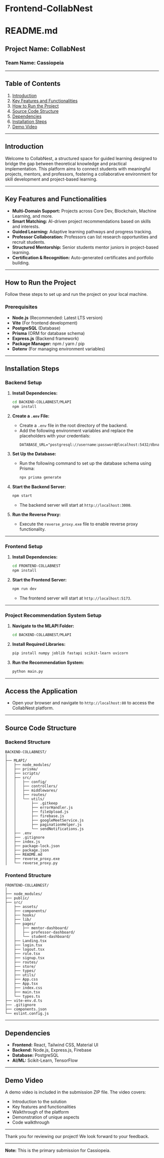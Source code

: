 # Frontend-CollabNest

# README.md

## Project Name: CollabNest

### Team Name: Cassiopeia

---

## Table of Contents
1. [Introduction](#introduction)
2. [Key Features and Functionalities](#key-features-and-functionalities)
3. [How to Run the Project](#how-to-run-the-project)
4. [Source Code Structure](#source-code-structure)
5. [Dependencies](#dependencies)
6. [Installation Steps](#installation-steps)
7. [Demo Video](#demo-video)

---

## Introduction
Welcome to CollabNest, a structured space for guided learning designed to bridge the gap between theoretical knowledge and practical implementation. This platform aims to connect students with meaningful projects, mentors, and professors, fostering a collaborative environment for skill development and project-based learning.

---

## Key Features and Functionalities
- **Multi-Domain Support:** Projects across Core Dev, Blockchain, Machine Learning, and more.
- **Smart Matching:** AI-driven project recommendations based on skills and interests.
- **Guided Learning:** Adaptive learning pathways and progress tracking.
- **Professor Collaboration:** Professors can list research opportunities and recruit students.
- **Structured Mentorship:** Senior students mentor juniors in project-based learning.
- **Certification & Recognition:** Auto-generated certificates and portfolio building.

---

## How to Run the Project
Follow these steps to set up and run the project on your local machine.

### Prerequisites
- **Node.js** (Recommended: Latest LTS version)
- **Vite** (For frontend development)
- **PostgreSQL** (Database)
- **Prisma** (ORM for database schema)
- **Express.js** (Backend framework)
- **Package Manager:** npm / yarn / pip
- **Dotenv** (For managing environment variables)

---

## Installation Steps

### Backend Setup
1. **Install Dependencies:**
   ```bash
   cd BACKEND-COLLABNEST/MLAPI
   npm install
   ```

2. **Create a `.env` File:**
   - Create a `.env` file in the root directory of the backend.
   - Add the following environment variables and replace the placeholders with your credentials:
     ```env
     DATABASE_URL="postgresql://username:password@localhost:5432/dbname"
     ```

3. **Set Up the Database:**
   - Run the following command to set up the database schema using Prisma:
     ```bash
     npx prisma generate
     ```

4. **Start the Backend Server:**
   ```bash
   npm start
   ```
   - The backend server will start at `http://localhost:3000`.

5. **Run the Reverse Proxy:**
   - Execute the `reverse_proxy.exe` file to enable reverse proxy functionality.

---

### Frontend Setup
1. **Install Dependencies:**
   ```bash
   cd FRONTEND-COLLABNEST
   npm install
   ```

2. **Start the Frontend Server:**
   ```bash
   npm run dev
   ```
   - The frontend server will start at `http://localhost:5173`.

---

### Project Recommendation System Setup
1. **Navigate to the MLAPI Folder:**
   ```bash
   cd BACKEND-COLLABNEST/MLAPI
   ```

2. **Install Required Libraries:**
   ```bash
   pip install numpy joblib fastapi scikit-learn uvicorn
   ```

3. **Run the Recommendation System:**
   ```bash
   python main.py
   ```

---

## Access the Application
- Open your browser and navigate to `http://localhost:80` to access the CollabNest platform.

---

## Source Code Structure

### Backend Structure
```
BACKEND-COLLABNEST/
│
├── MLAPI/
│   ├── node_modules/
│   ├── prisma/
│   ├── scripts/
│   ├── src/
│   │   ├── config/
│   │   ├── controllers/
│   │   ├── middlewares/
│   │   ├── routes/
│   │   └── utils/
│   │       ├── .gitkeep
│   │       ├── errorHandler.js
│   │       ├── fileUpload.js
│   │       ├── firebase.js
│   │       ├── googleMeetService.js
│   │       ├── paginationHelper.js
│   │       └── sendNotifications.js
│   ├── .env
│   ├── .gitignore
│   ├── index.js
│   ├── package-lock.json
│   ├── package.json
│   ├── README.md
│   ├── reverse_proxy.exe
│   └── reverse_proxy.py
```

### Frontend Structure
```
FRONTEND-COLLABNEST/
│
├── node_modules/
├── public/
├── src/
│   ├── assets/
│   ├── components/
│   ├── hooks/
│   ├── lib/
│   ├── pages/
│   │   ├── mentor-dashboard/
│   │   ├── professor-dashboard/
│   │   └── student-dashboard/
│   ├── Landing.tsx
│   ├── login.tsx
│   ├── logout.tsx
│   ├── role.tsx
│   ├── signup.tsx
│   ├── routes/
│   ├── store/
│   ├── types/
│   ├── utils/
│   ├── App.css
│   ├── App.tsx
│   ├── index.css
│   ├── main.tsx
│   └── types.ts
├── vite-env.d.ts
├── .gitignore
├── components.json
└── eslint.config.js
```

---

## Dependencies
- **Frontend:** React, Tailwind CSS, Material UI
- **Backend:** Node.js, Express.js, Firebase
- **Database:** PostgreSQL
- **AI/ML:** Scikit-Learn, TensorFlow

---

## Demo Video
A demo video is included in the submission ZIP file. The video covers:
- Introduction to the solution
- Key features and functionalities
- Walkthrough of the platform
- Demonstration of unique aspects
- Code walkthrough

---

Thank you for reviewing our project! We look forward to your feedback.

---

**Note:** This is the primary submission for Cassiopeia.
